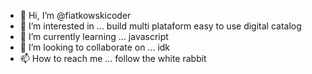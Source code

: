 - 👋 Hi, I’m @fiatkowskicoder
- 👀 I’m interested in ... build multi plataform easy to use digital catalog
- 🌱 I’m currently learning ... javascript
- 💞️ I’m looking to collaborate on ... idk
- 📫 How to reach me ... follow the white rabbit

<!---
fiatkowskicoder/fiatkowskicoder is a ✨ special ✨ repository because its `README.md` (this file) appears on your GitHub profile.
You can click the Preview link to take a look at your changes.
--->
